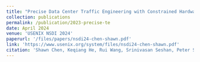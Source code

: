 ```yaml
---
title: "Precise Data Center Traffic Engineering with Constrained Hardware Resources"
collection: publications
permalink: /publication/2023-precise-te
date: April 2024
venue: 'USENIX NSDI 2024'
paperurl: '/files/papers/nsdi24-chen-shawn.pdf'
link: 'https://www.usenix.org/system/files/nsdi24-chen-shawn.pdf'
citation: 'Shawn Chen, Keqiang He, Rui Wang, Srinivasan Seshan, Peter Steenkiste'
---
```


